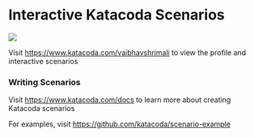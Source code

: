 # Interactive Katacoda Scenarios

[![](http://shields.katacoda.com/katacoda/vaibhavshrimali/count.svg)](https://www.katacoda.com/vaibhavshrimali "Get your profile on Katacoda.com")

Visit https://www.katacoda.com/vaibhavshrimali to view the profile and interactive scenarios

### Writing Scenarios
Visit https://www.katacoda.com/docs to learn more about creating Katacoda scenarios

For examples, visit https://github.com/katacoda/scenario-example

